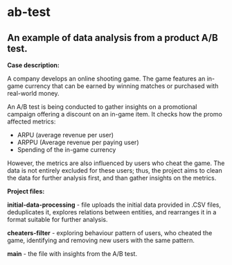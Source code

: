 # ab-test
 ## An example of data analysis from a product A/B test.

**Case description:**  

A company develops an online shooting game. The game features an in-game currency that can be earned by winning matches or purchased with real-world money.

An A/B test is being conducted to gather insights on a promotional campaign offering a discount on an in-game item. It checks how the promo affected metrics:

- ARPU (average revenue per user) 
- ARPPU (Average revenue per paying user) 
- Spending of the in-game currency

However, the metrics are also influenced by users who cheat the game. The data is not entirely excluded for these users; thus, the project aims to clean the data for further analysis first, and than gather insights on the metrics.

**Project files:**

**initial-data-processing** -  file uploads the initial data provided in .CSV files, deduplicates it, explores relations between entities, and rearranges it in a format suitable for further analysis.  

**cheaters-filter** - exploring behaviour pattern of users, who cheated the game, identifying and removing new users with the same pattern.  

**main** - the file with insights from the A/B test.
